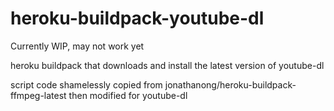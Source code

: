 # heroku-buildpack-youtube-dl
Currently WIP, may not work yet

heroku buildpack that downloads and install the latest version of youtube-dl

script code shamelessly copied from jonathanong/heroku-buildpack-ffmpeg-latest then modified for youtube-dl
